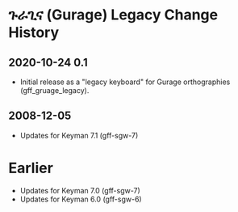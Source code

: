 # ጉራጊና (Gurage) Legacy Change History


## 2020-10-24 0.1
* Initial release as a "legacy keyboard" for Gurage orthographies (gff\_gruage\_legacy).

## 2008-12-05
* Updates for Keyman 7.1 (gff-sgw-7)

# Earlier
* Updates for Keyman 7.0 (gff-sgw-7)
* Updates for Keyman 6.0 (gff-sgw-6)
